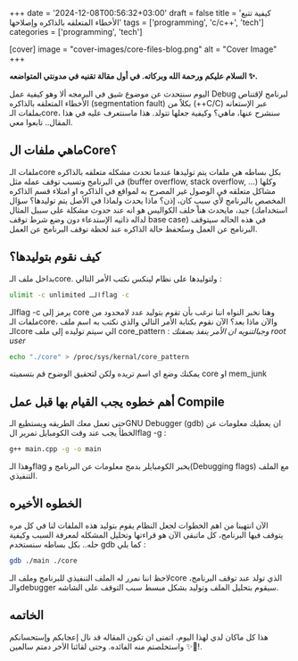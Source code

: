 +++
date = '2024-12-08T00:56:32+03:00'
draft = false
title = 'كيفية تتبع الأخطاء المتعلقه بالذاكره وإصلاحها'
tags = ['programming', 'c/c++', 'tech']
 categories = ['programming', 'tech']

[cover] 
image = "cover-images/core-files-blog.png" 
alt = "Cover Image"
+++

**السلام عليكم ورحمة الله وبركاته. في أول مقالة تقنيه في مدونتي المتواضعه ✨.**

اليوم سنتحدث عن موضوع شيق في البرمجه ألا وهو كيفية عمل Debug لبرنامج لإقتناص الأخطاء المتعلقه بالذاكره (segmentation fault) بكلاً من (++C/C) عبر الإستعانه بملفات الـcore، سنشرح عنها، ماهي؟ وكيفية جعلها تتولد. هذا ماسنتعرف عليه في هذا المقال.. تابعوا معي.

## ماهي ملفات الCore؟
ملفات الـcore بكل بساطه هي ملفات يتم توليدها عندما تحدث مشكله متعلقه بالذاكره في البرنامج وتسبب توقف عمله مثل (buffer overflow, stack overflow, ...) وكلها مشاكل متعلقه في الوصول غير المصرح به لمواقع في الذاكره او امتلاء قسم الذاكره المخصص بالبرنامج لأي سببٍ كان، إذن؟ ماذا يحدث ولماذا في الأصل يتم توليدها؟ سؤال جيد، مايحدث هنا خلف الكواليس هو انه عند حدوث مشكلة على سبيل المثال (استخدامك لداله ذاتيه الإستدعاء دون وضع شرط توقف base case) في هذه الحاله سيتوقف البرنامج عن العمل وستُحفظ حالة الذاكره عند لحظة توقف البرنامج عن العمل.

## كيف نقوم بتوليدها؟
بداخل ملف الـcore. ولتوليدها على نظام لينكس نكتب الأمر التالي : 
```bash
ulimit -c unlimited الـflag -c
```

الـflag -c يرمز إلى core وهنا نخبر النواه اننا نرغب بأن تقوم بتوليد عدد لامحدود من ملفات الـcore، والآن ماذا بعد؟
الآن نقوم بكتابة الأمر التالي والذي نكتب به اسم ملف الـcore الي سيتم توليده إلى ملف core_pattern : *وجبالتنويه ان الأمر ينفذ بصفتك root user*
```bash
echo "./core" > /proc/sys/kernal/core_pattern
```
يمكنك وضع اي اسم تريده ولكن لتحقيق الوضوح قم بتسميته core او mem_junk

## أهم خطوه يجب القيام بها قبل عمل Compile
حتى تعمل معك الطريقه ويستطيع الـGNU Debugger (gdb) ان يعطيك معلومات عن الخطأ يجب عند وقت الكومبايل تمرير الflag -g :
```bash
g++ main.cpp -g -o main
```

وهذا الـflag يخبر الكومبايلر بدمج معلومات عن البرنامج و(Debugging flags) مع الملف التنفيذي.

## الخطوه الأخيره
الآن انتهينا من اهم الخطوات لجعل النظام يقوم بتوليد هذه الملفات لنا في كل مره يتوقف فيها البرنامج، كل ماتبقى الآن هو قراءتها وتحليل المشكله لمعرفة السبب وكيفية حله.. بكل بساطه سنستخدم gdb كما يلي :
```bash
gdb ./main ./core
```

لاحظ اننا نمرر له الملف التنفيذي للبرنامج وملف الـcore الذي تولد عند توقف البرنامج، والـdebugger سيقوم بتحليل الملف وتوليد بشكل مبسط سبب التوقف على الشاشه.

## الخاتمه
هذا كل ماكان لدي لهذا اليوم، اتمنى ان تكون المقاله قد نال إعجابكم وإستحسانكم واستخلصتم منه الفائده.
وحتى لقائنا الاَخر دمتم سالمين ✨🖤!.